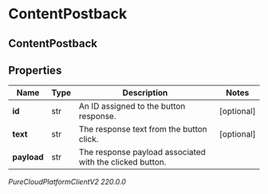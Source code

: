 # ContentPostback

## ContentPostback

## Properties

|Name | Type | Description | Notes|
|------------ | ------------- | ------------- | -------------|
| **id** | str | An ID assigned to the button response. | [optional] |
| **text** | str | The response text from the button click. | [optional] |
| **payload** | str | The response payload associated with the clicked button. | |



_PureCloudPlatformClientV2 220.0.0_
